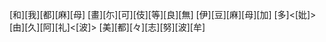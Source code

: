 [和][我][都][麻][母] [畫][尓][可][伎][等][良][無] [伊][豆][麻][母][加] [多]<[妣]>[由][久][阿][礼]<[波]> [美][都][々][志][努][波][牟]
